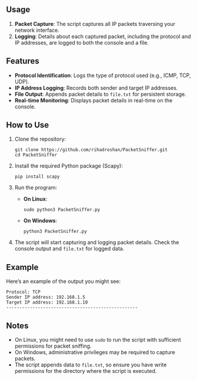 ## Usage

1. **Packet Capture**: The script captures all IP packets traversing your network interface.
2. **Logging**: Details about each captured packet, including the protocol and IP addresses, are logged to both the console and a file.

## Features

- **Protocol Identification**: Logs the type of protocol used (e.g., ICMP, TCP, UDP).
- **IP Address Logging**: Records both sender and target IP addresses.
- **File Output**: Appends packet details to `file.txt` for persistent storage.
- **Real-time Monitoring**: Displays packet details in real-time on the console.

## How to Use

1. Clone the repository:
   ```
   git clone https://github.com/rihadroshan/PacketSniffer.git
   cd PacketSniffer
   ```

3. Install the required Python package (Scapy):
   ```
   pip install scapy
   ```

4. Run the program:

   - **On Linux**:
     ```
     sudo python3 PacketSniffer.py
     ```

   - **On Windows**:
     ```
     python3 PacketSniffer.py
     ```

5. The script will start capturing and logging packet details. Check the console output and `file.txt` for logged data.

## Example

Here’s an example of the output you might see:

```
Protocol: TCP
Sender IP address: 192.168.1.5
Target IP address: 192.168.1.10
--------------------------------------------------
```

## Notes

- On Linux, you might need to use `sudo` to run the script with sufficient permissions for packet sniffing.
- On Windows, administrative privileges may be required to capture packets.
- The script appends data to `file.txt`, so ensure you have write permissions for the directory where the script is executed.
